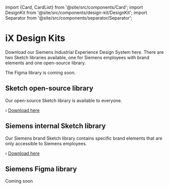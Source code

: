 import {Card, CardList} from '@site/src/components/Card';
import DesignKit from '@site/src/components/design-kit/DesignKit';
import Separator from '@site/src/components/separator/Separator';

# iX Design Kits

Download our Siemens Industrial Experience Design System here. There are two Sketch libraries available, one for Siemens employees with brand elements and one open-source library.

The Figma library is coming soon.

<CardList>
  <Card label="Sketch open-source library" isPrimary={true} autoWidth link="design-kit#sketch-open-source-library" />
  <Card label="Sketch Siemens brand library" autoWidth link="design-kit#siemens-internal-sketch-library" />
  <Card label="Figma library coming soon" autoWidth link="design-kit#siemens-figma-library" />
</CardList>

<Separator />

<DesignKit />

<Separator />

## Sketch open-source library

Our open-source Sketch library is available to everyone.

› [Download here](/files/sketch.zip)

## Siemens internal Sketch library

Our Siemens brand Sketch library contains specific brand elements that are only accessible to Siemens employees.

› [Download here](https://siemens-ix.code.siemens.io/ix-brand-theme/sketch.zip)

## Siemens Figma library

Coming soon
